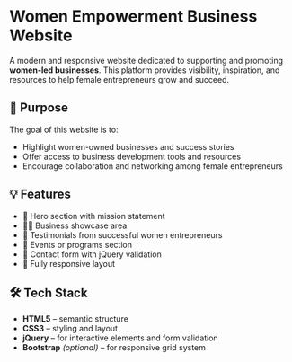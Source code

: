 # Women Empowerment Business Website

A modern and responsive website dedicated to supporting and promoting **women-led businesses**. This platform provides visibility, inspiration, and resources to help female entrepreneurs grow and succeed.


## 🌟 Purpose

The goal of this website is to:

- Highlight women-owned businesses and success stories
- Offer access to business development tools and resources
- Encourage collaboration and networking among female entrepreneurs


## 💡 Features

- 📰 Hero section with mission statement
- 👩‍💼 Business showcase area
- 📣 Testimonials from successful women entrepreneurs
- 📆 Events or programs section
- 📩 Contact form with jQuery validation
- 📱 Fully responsive layout


## 🛠️ Tech Stack

- **HTML5** – semantic structure
- **CSS3** – styling and layout
- **jQuery** – for interactive elements and form validation
- **Bootstrap** *(optional)* – for responsive grid system
